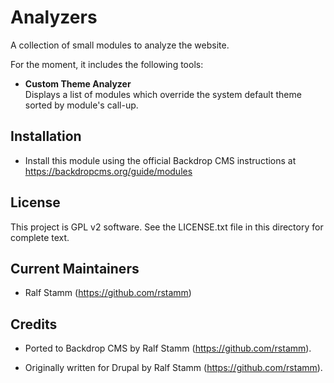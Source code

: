 
Analyzers
=========

A collection of small modules to analyze the website.

For the moment, it includes the following tools:

- **Custom Theme Analyzer**  
  Displays a list of modules which override the system default theme sorted by
  module's call-up.

Installation
------------

- Install this module using the official Backdrop CMS instructions at
  https://backdropcms.org/guide/modules

License
-------

This project is GPL v2 software. See the LICENSE.txt file in this directory for
complete text.

Current Maintainers
-------------------

- Ralf Stamm (https://github.com/rstamm)

Credits
-------

- Ported to Backdrop CMS by Ralf Stamm (https://github.com/rstamm).

- Originally written for Drupal by Ralf Stamm (https://github.com/rstamm).
